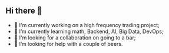 ## Hi there 👋
- 🔭 I'm currently working on a high frequency trading project;
- 🌱 I’m currently learning math, Backend, AI, Big Data, DevOps;
- 👯 I'm looking for a collaboration on going to a bar;
- 🤔 I’m looking for help with a couple of beers.
<!--
**IgorVolokho99/IgorVolokho99** is a ✨ _special_ ✨ repository because its `README.md` (this file) appears on your GitHub profile.

Here are some ideas to get you started:

- 🔭 I'm currently working on a high frequency trading project.
- 🌱 I’m currently learning math, AI, Big Data, DevOps.
- 👯 I'm looking for a collaboration on going to a bar.
- 🤔 I’m looking for help with a couple of beers.
- 💬 Ask me about ...
- 📫 How to reach me: ...
- 😄 Pronouns: ...
- ⚡ Fun fact: ...
-->
